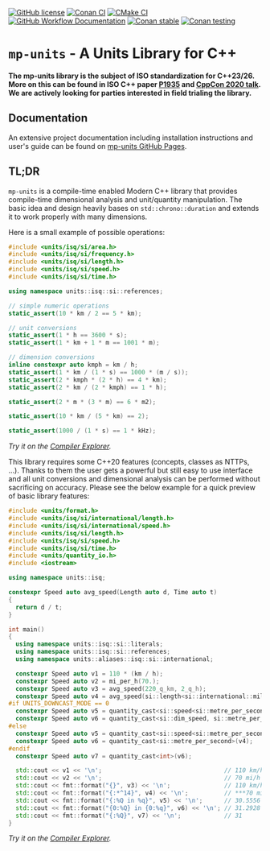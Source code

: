 [![GitHub license](https://img.shields.io/github/license/mpusz/units?cacheSeconds=3600&color=informational&label=License)](./LICENSE.md)
[![Conan CI](https://img.shields.io/github/workflow/status/mpusz/units/Conan%20CI/master?label=Conan%20CI)](https://github.com/mpusz/units/actions?query=workflow%3A%22Conan%20CI%22+branch%3Amaster)
[![CMake CI](https://img.shields.io/github/workflow/status/mpusz/units/CMake%20Test%20Package%20CI/master?label=CMake%20CI)](https://github.com/mpusz/units/actions?query=workflow%3A%22CMake+Test+Package+CI%22+branch%3Amaster)
[![GitHub Workflow Documentation](https://img.shields.io/github/workflow/status/mpusz/units/Documentation/master?label=Documentation%20CI)](https://github.com/mpusz/units/actions?query=workflow%3ADocumentation+branch%3Amaster)
[![Conan stable](https://img.shields.io/badge/ConanCenter-0.6.0%3Astable-blue)](https://conan.io/center/mp-units)
[![Conan testing](https://img.shields.io/badge/mpusz.jfrog.io-0.7.0%3Atesting-blue)](https://mpusz.jfrog.io/ui/packages/conan:%2F%2Fmp-units/0.7.0)

# `mp-units` - A Units Library for C++

**The mp-units library is the subject of ISO standardization for C++23/26. More on this can
be found in ISO C++ paper [P1935](https://wg21.link/p1935) and
[CppCon 2020 talk](https://www.youtube.com/watch?v=7dExYGSOJzo). We are actively looking for
parties interested in field trialing the library.**


## Documentation

An extensive project documentation including installation instructions and user's
guide can be found on [mp-units GitHub Pages](https://mpusz.github.io/units).


## TL;DR

`mp-units` is a compile-time enabled Modern C++ library that provides compile-time dimensional
analysis and unit/quantity manipulation. The basic idea and design heavily bases on
`std::chrono::duration` and extends it to work properly with many dimensions.

Here is a small example of possible operations:

```cpp
#include <units/isq/si/area.h>
#include <units/isq/si/frequency.h>
#include <units/isq/si/length.h>
#include <units/isq/si/speed.h>
#include <units/isq/si/time.h>

using namespace units::isq::si::references;

// simple numeric operations
static_assert(10 * km / 2 == 5 * km);

// unit conversions
static_assert(1 * h == 3600 * s);
static_assert(1 * km + 1 * m == 1001 * m);

// dimension conversions
inline constexpr auto kmph = km / h;
static_assert(1 * km / (1 * s) == 1000 * (m / s));
static_assert(2 * kmph * (2 * h) == 4 * km);
static_assert(2 * km / (2 * kmph) == 1 * h);

static_assert(2 * m * (3 * m) == 6 * m2);

static_assert(10 * km / (5 * km) == 2);

static_assert(1000 / (1 * s) == 1 * kHz);
```

_Try it on the [Compiler Explorer](https://godbolt.org/z/5dvY8Woh1)._

This library requires some C++20 features (concepts, classes as NTTPs, ...). Thanks to
them the user gets a powerful but still easy to use interface and all unit conversions
and dimensional analysis can be performed without sacrificing on accuracy. Please see
the below example for a quick preview of basic library features:

```cpp
#include <units/format.h>
#include <units/isq/si/international/length.h>
#include <units/isq/si/international/speed.h>
#include <units/isq/si/length.h>
#include <units/isq/si/speed.h>
#include <units/isq/si/time.h>
#include <units/quantity_io.h>
#include <iostream>

using namespace units::isq;

constexpr Speed auto avg_speed(Length auto d, Time auto t)
{
  return d / t;
}

int main()
{
  using namespace units::isq::si::literals;
  using namespace units::isq::si::references;
  using namespace units::aliases::isq::si::international;

  constexpr Speed auto v1 = 110 * (km / h);
  constexpr Speed auto v2 = mi_per_h(70.);
  constexpr Speed auto v3 = avg_speed(220_q_km, 2_q_h);
  constexpr Speed auto v4 = avg_speed(si::length<si::international::mile>(140), si::time<si::hour>(2));
#if UNITS_DOWNCAST_MODE == 0
  constexpr Speed auto v5 = quantity_cast<si::speed<si::metre_per_second>>(v3);
  constexpr Speed auto v6 = quantity_cast<si::dim_speed, si::metre_per_second>(v4);
#else
  constexpr Speed auto v5 = quantity_cast<si::speed<si::metre_per_second>>(v3);
  constexpr Speed auto v6 = quantity_cast<si::metre_per_second>(v4);
#endif
  constexpr Speed auto v7 = quantity_cast<int>(v6);

  std::cout << v1 << '\n';                                  // 110 km/h
  std::cout << v2 << '\n';                                  // 70 mi/h
  std::cout << fmt::format("{}", v3) << '\n';               // 110 km/h
  std::cout << fmt::format("{:*^14}", v4) << '\n';          // ***70 mi/h****
  std::cout << fmt::format("{:%Q in %q}", v5) << '\n';      // 30.5556 in m/s
  std::cout << fmt::format("{0:%Q} in {0:%q}", v6) << '\n'; // 31.2928 in m/s
  std::cout << fmt::format("{:%Q}", v7) << '\n';            // 31
}
```

_Try it on the [Compiler Explorer](https://godbolt.org/z/9fnzfbhb6)._
